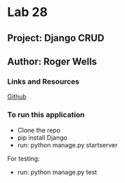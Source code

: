 # Lab 28

## Project: Django CRUD

## Author: Roger Wells

### Links and Resources

[Github](https://github.com/rsw359/snacks_crud)

### To run this application

- Clone the repo
- pip install Django
- run: python manage.py startserver

 For testing:

- run: python manage.py test
